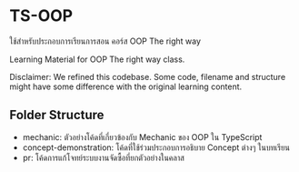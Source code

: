 # TS-OOP

ใช้สำหรับประกอบการเรียนการสอน คอร์ส OOP The right way

Learning Material for OOP The right way class.

Disclaimer: We refined this codebase. Some code, filename and structure might have some difference with the original learning content.

## Folder Structure

- mechanic: ตัวอย่างโค้ดที่เกี่ยวข้องกับ Mechanic ของ OOP ใน TypeScript
- concept-demonstration: โค้ดที่ใช้ร่วมประกอบการอธิบาย Concept ต่างๆ ในบทเรียน
- pr: โค้ดการแก้โจทย์ระบบงานจัดซื้อที่ยกตัวอย่างในคลาส